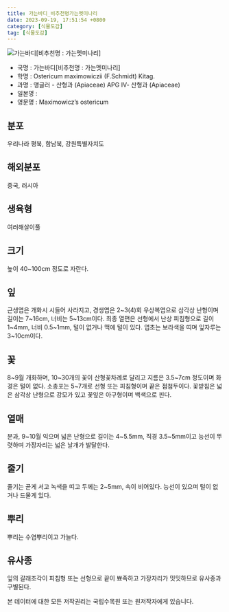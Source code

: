 ```yaml
---
title: 가는바디_비추천명가는멧미나리
date: 2023-09-19, 17:51:54 +0800
category: [식물도감]
tag: [식물도감]
---
```




![가는바디[비추천명 : 가는멧미나리]](http://www.nature.go.kr/fileUpload/plants/basic/Umbelliferae/Ostericum/1000782/1000782_2020_1_th2.JPG)
- 국명 : 가는바디[비추천명 : 가는멧미나리]
- 학명 : Ostericum maximowiczii (F.Schmidt) Kitag.
- 과명 : 앵글러 - 산형과 (Apiaceae) APG Ⅳ- 산형과 (Apiaceae)
- 일본명 : 
- 영문명 : Maximowicz’s ostericum


## 분포
우리나라 평북, 함남북, 강원특별자치도
## 해외분포
중국, 러시아
## 생육형
여러해살이풀
## 크기
높이 40~100cm 정도로 자란다.
## 잎
근생엽은 개화시 시들어 사라지고, 경생엽은 2~3(4)회 우상복엽으로 삼각상 난형이며 길이는 7~16cm, 너비는 5~13cm이다. 최종 열편은  선형에서 난상 피침형으로 길이 1~4mm, 너비 0.5~1mm, 털이 없거나 맥에 털이 있다. 엽초는 보라색을 띠며 잎자루는 3~10cm이다.
## 꽃
8~9월 개화하며, 10~30개의 꽃이 산형꽃차례로 달리고 지름은 3.5~7cm 정도이며 화경은 털이 없다. 소총포는 5~7개로 선형 또는 피침형이며 끝은 점첨두이다. 꽃받침은 넓은 삼각상 난형으로 강모가 있고 꽃잎은 아구형이며 백색으로 핀다.
## 열매
분과, 9~10월 익으며 넓은 난형으로 길이는 4~5.5mm, 직경 3.5~5mm이고 능선이 뚜렷하며 가장자리는 넓은 날개가 발달한다.
## 줄기
줄기는 곧게 서고 녹색을 띠고 두께는 2~5mm, 속이 비어있다. 능선이 있으며 털이 없거나 드물게 있다.
## 뿌리
뿌리는 수염뿌리이고 가늘다.
## 유사종
잎의 갈래조각이 피침형 또는 선형으로 끝이 뾰족하고 가장자리가 밋밋하므로 유사종과 구별된다. 






본 데이터에 대한 모든 저작권리는 국립수목원 또는 원저작자에게 있습니다.

